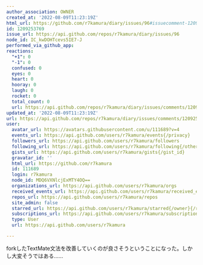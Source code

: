 ```yaml
---
author_association: OWNER
created_at: '2022-08-09T11:23:19Z'
html_url: https://github.com/r7kamura/diary/issues/96#issuecomment-1209253769
id: 1209253769
issue_url: https://api.github.com/repos/r7kamura/diary/issues/96
node_id: IC_kwDOHTcevs5IE7-J
performed_via_github_app: 
reactions:
  "+1": 0
  "-1": 0
  confused: 0
  eyes: 0
  heart: 0
  hooray: 0
  laugh: 0
  rocket: 0
  total_count: 0
  url: https://api.github.com/repos/r7kamura/diary/issues/comments/1209253769/reactions
updated_at: '2022-08-09T11:23:19Z'
url: https://api.github.com/repos/r7kamura/diary/issues/comments/1209253769
user:
  avatar_url: https://avatars.githubusercontent.com/u/111689?v=4
  events_url: https://api.github.com/users/r7kamura/events{/privacy}
  followers_url: https://api.github.com/users/r7kamura/followers
  following_url: https://api.github.com/users/r7kamura/following{/other_user}
  gists_url: https://api.github.com/users/r7kamura/gists{/gist_id}
  gravatar_id: ''
  html_url: https://github.com/r7kamura
  id: 111689
  login: r7kamura
  node_id: MDQ6VXNlcjExMTY4OQ==
  organizations_url: https://api.github.com/users/r7kamura/orgs
  received_events_url: https://api.github.com/users/r7kamura/received_events
  repos_url: https://api.github.com/users/r7kamura/repos
  site_admin: false
  starred_url: https://api.github.com/users/r7kamura/starred{/owner}{/repo}
  subscriptions_url: https://api.github.com/users/r7kamura/subscriptions
  type: User
  url: https://api.github.com/users/r7kamura

---
```

forkしたTextMate文法を改善していくのが良さそうということになった。しかし大変そうではある……